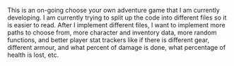 This is an on-going choose your own adventure game that I am currently developing. I am currently trying to split up the code into different files so it is easier to read.
After I implement different files, I want to implement more paths to choose from, more character and inventory data, more random functions, and better player stat trackers like if there is different
gear, different armour, and what percent of damage is done, what percentage of health is lost, etc. 
